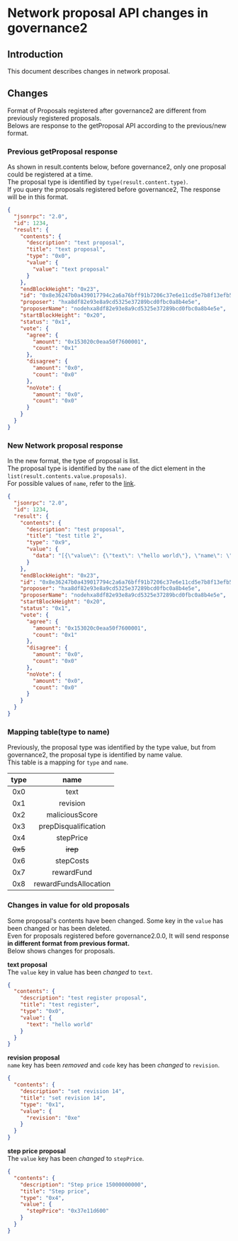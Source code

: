 # Network proposal API changes in governance2

## Introduction

This document describes changes in network proposal.

## Changes

Format of Proposals registered after governance2 are different from previously registered proposals.  
Belows are response to the getProposal API according to the previous/new format.

### Previous getProposal response

As shown in result.contents below, before governance2, only one proposal could be registered at a time.  
The proposal type is identified by `type(result.content.type)`.  
If you query the proposals registered before governance2, The response will be in this format.

```json
{
  "jsonrpc": "2.0",
  "id": 1234,
  "result": {
    "contents": {
      "description": "text proposal",
      "title": "text proposal",
      "type": "0x0",
      "value": {
        "value": "text proposal"
      }
    },
    "endBlockHeight": "0x23",
    "id": "0x8e36247b0a439017794c2a6a76bff91b7206c37e6e11cd5e7b8f13efb58c2570",
    "proposer": "hxa8df82e93e8a9cd5325e37289bcd0fbc0a8b4e5e",
    "proposerName": "nodehxa8df82e93e8a9cd5325e37289bcd0fbc0a8b4e5e",
    "startBlockHeight": "0x20",
    "status": "0x1",
    "vote": {
      "agree": {
        "amount": "0x153020c0eaa50f7600001",
        "count": "0x1"
      },
      "disagree": {
        "amount": "0x0",
        "count": "0x0"
      },
      "noVote": {
        "amount": "0x0",
        "count": "0x0"
      }
    }
  }
}
```

### New Network proposal response

In the new format, the type of proposal is list.  
The proposal type is identified by the `name` of the dict element in the `list(result.contents.value.proposals)`.  
For possible values of `name`, refer to the [link](https://github.com/icon-project/governance2#registerproposal).

```json
{
  "jsonrpc": "2.0",
  "id": 1234,
  "result": {
    "contents": {
      "description": "test proposal",
      "title": "test title 2",
      "type": "0x9",
      "value": {
        "data": "[{\"value\": {\"text\": \"hello world\"}, \"name\": \"text\"}]"
      }
    },
    "endBlockHeight": "0x23",
    "id": "0x8e36247b0a439017794c2a6a76bff91b7206c37e6e11cd5e7b8f13efb58c2570",
    "proposer": "hxa8df82e93e8a9cd5325e37289bcd0fbc0a8b4e5e",
    "proposerName": "nodehxa8df82e93e8a9cd5325e37289bcd0fbc0a8b4e5e",
    "startBlockHeight": "0x20",
    "status": "0x1",
    "vote": {
      "agree": {
        "amount": "0x153020c0eaa50f7600001",
        "count": "0x1"
      },
      "disagree": {
        "amount": "0x0",
        "count": "0x0"
      },
      "noVote": {
        "amount": "0x0",
        "count": "0x0"
      }
    }
  }
}
```

### Mapping table(type to name)

Previously, the proposal type was identified by the type value, but from governance2, the proposal type is identified by
name value.  
This table is a mapping for `type` and `name`.

|type|name|
|:---:|:---:|
|0x0|text|
|0x1|revision|
|0x2|maliciousScore|
|0x3|prepDisqualification|
|0x4|stepPrice|
|~~0x5~~|~~irep~~|
|0x6|stepCosts|
|0x7|rewardFund|
|0x8|rewardFundsAllocation|

### Changes in value for old proposals

Some proposal's contents have been changed. Some key in the `value` has been changed or has been deleted.  
Even for proposals registered before governance2.0.0, It will send response **in different format from previous format.**  
Below shows changes for proposals.

**text proposal**  
The `value` key in value has been *changed* to `text`.
```json
{
  "contents": {
    "description": "test register proposal",
    "title": "test register",
    "type": "0x0",
    "value": {
      "text": "hello world"
    }
  }
}
```
**revision proposal**  
`name` key has been *removed* and `code` key has been *changed* to `revision`.
```json
{
  "contents": {
    "description": "set revision 14",
    "title": "set revision 14",
    "type": "0x1",
    "value": {
      "revision": "0xe"
    }
  }
}
```
**step price proposal**  
The `value` key has been *changed* to `stepPrice`.
```json
{
  "contents": {
    "description": "Step price 15000000000",
    "title": "Step price",
    "type": "0x4",
    "value": {
      "stepPrice": "0x37e11d600"
    }
  }
}
```
